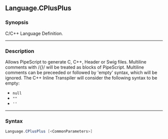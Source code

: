 Language.CPlusPlus
------------------

### Synopsis
C/C++ Language Definition.

---

### Description

Allows PipeScript to generate C, C++, Header or Swig files.
Multiline comments with /*{}*/ will be treated as blocks of PipeScript.
Multiline comments can be preceeded or followed by 'empty' syntax, which will be ignored.
The C++ Inline Transpiler will consider the following syntax to be empty:
* ```null```
* ```""```
* ```''```

---

### Syntax
```PowerShell
Language.CPlusPlus [<CommonParameters>]
```
